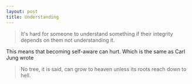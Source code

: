 ```yaml
---
layout: post
title: Understanding
---
```


> It's hard for someone to understand something if their integrity depends on them not understanding it.

This means that becoming self-aware can hurt. Which is the same as Carl Jung wrote

> No tree, it is said, can grow to heaven unless its roots reach down to hell.
